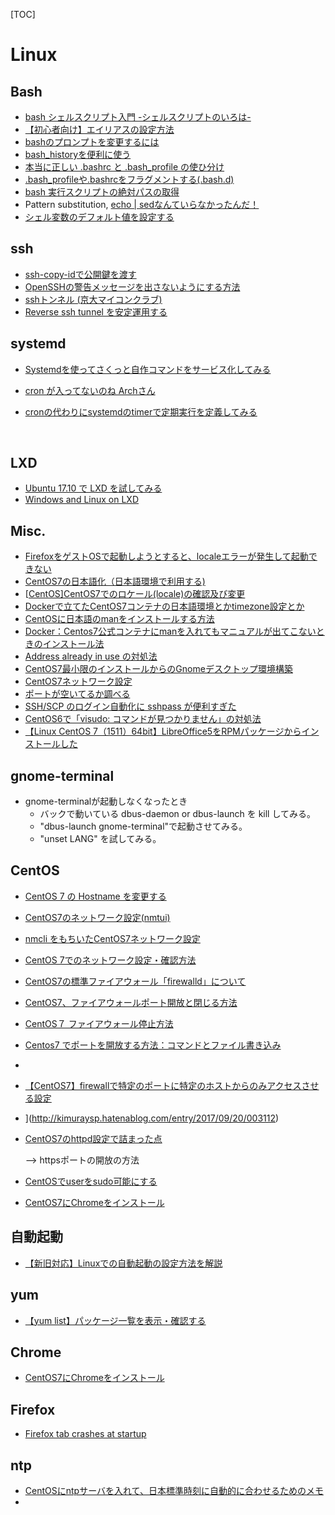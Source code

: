 [TOC]

# Linux

## Bash
* [bash シェルスクリプト入門 -シェルスクリプトのいろは-](http://shellscript.sunone.me/tutorial.html)
* [【初心者向け】エイリアスの設定方法](https://qiita.com/yutat93/items/b5bb9c0366f21bcbea62)
* [bashのプロンプトを変更するには](http://www.atmarkit.co.jp/flinux/rensai/linuxtips/002cngprmpt.html)
* [bash_historyを便利に使う](https://qiita.com/nagane/items/f45fcc85b4864fca3909)
* [本当に正しい .bashrc と .bash_profile の使ひ分け](https://qiita.com/magicant/items/d3bb7ea1192e63fba850)
* [.bash_profileや.bashrcをフラグメントする(.bash.d)](https://qiita.com/NewGyu/items/e3a5b3e2224f96b68fcc)
* [bash 実行スクリプトの絶対パスの取得](https://qiita.com/koara-local/items/2d67c0964188bba39e29)
* Pattern substitution, [echo | sedなんていらなかったんだ！](https://qiita.com/r_plus/items/ac0093fd8c317ed96b4b)
* [シェル変数のデフォルト値を設定する](https://gist.github.com/doi-t/7853853)

##  ssh

* [ssh-copy-idで公開鍵を渡す](https://qiita.com/kentarosasaki/items/aa319e735a0b9660f1f0)
* [OpenSSHの警告メッセージを出さないようにする方法](https://qiita.com/shotaTsuge/items/48bdaccdafa5475d9016)
* [sshトンネル (京大マイコンクラブ)](https://www.kmc.gr.jp/advent-calendar/ssh/2013/12/09/tunnel2.html)
* [Reverse ssh tunnel を安定運用する](https://qiita.com/syoyo/items/d31e9db6851dfee3ef82) 

## systemd

* [Systemdを使ってさくっと自作コマンドをサービス化してみる](https://qiita.com/DQNEO/items/0b5d0bc5d3cf407cb7ff)

* [cron が入ってないのね Archさん](https://mtunn.wordpress.com/2014/12/19/cron-が入ってないのね-archさん/)

* [cronの代わりにsystemdのtimerで定期実行を定義してみる](https://blog.monophile.net/posts/20180113_systemd_timer_cron.html)

  ​

## LXD

* [Ubuntu 17.10 で LXD を試してみる](https://blog.1q77.com/2017/11/lxd-on-ubuntu-17-10/)
* [Windows and Linux on LXD](https://askubuntu.com/questions/890307/windows-and-linux-on-lxd)




## Misc.

* [FirefoxをゲストOSで起動しようとすると、localeエラーが発生して起動できない]( https://github.com/hageyahhoo/RecipesForWDJ/issues/1)
* [CentOS7の日本語化（日本語環境で利用する)](http://vps-okinawa-blog.net/?p=97)
* [[CentOS\]CentOS7でのロケール(locale)の確認及び変更](http://zero-config.com/centos/changelocale-002.html)
* [Dockerで立てたCentOS7コンテナの日本語環境とかtimezone設定とか](https://7me.oji.0j0.jp/2016/centos7-locale-timezone.html)
* [CentOSに日本語のmanをインストールする方法](http://kaworu.jpn.org/kaworu/2007-11-24-3.php)
* [Docker：Centos7公式コンテナにmanを入れてもマニュアルが出てこないときのインストール法](http://okisanjp.hatenablog.jp/entry/2017/01/06/214353)
* [Address already in use の対処法](https://qiita.com/Arashi/items/8b8d9d2f1f040b2aecf1)
* [CentOS7最小限のインストールからのGnomeデスクトップ環境構築](http://zero-config.com/centos/gnome-0001.html)
* [CentOS7ネットワーク設定](https://www.server-world.info/query?os=CentOS_7&p=initial_conf&f=3)
* [ポートが空いてるか調べる](https://www.softel.co.jp/blogs/linux/archives/53)
* [SSH/SCP のログイン自動化に sshpass が便利すぎた](http://blog.amedama.jp/entry/2017/06/03/131852)
* [CentOS6で「visudo: コマンドが見つかりません」の対処法](http://dqn.sakusakutto.jp/2012/01/centos6visudo.html)
* [【Linux CentOS 7（1511）64bit】LibreOffice5をRPMパッケージからインストールした](http://akira-arets.blogspot.com/2016/11/linux-centos7-installing-libreoffice5.html)


## gnome-terminal

* gnome-terminalが起動しなくなったとき
  * バックで動いている dbus-daemon  or dbus-launch を kill してみる。
  * "dbus-launch gnome-terminal"で起動させてみる。
  * "unset LANG" を試してみる。

## CentOS

* [CentOS 7 の Hostname を変更する](https://qiita.com/n-oshiro/items/d18ab37bce2b25b2d5b0) 

* [CentOS7のネットワーク設定(nmtui)](www.unknownengineer.net/entry/2016/06/21/123537)

* [nmcli をもちいたCentOS7ネットワーク設定](https://qiita.com/taro0219/items/8d3be39c5cb882d1ba5d)

* [CentOS 7でのネットワーク設定・確認方法](mzgkworks.com/post/linux-centos7-network-setting/)

* [CentOS7の標準ファイアウォール「firewalld」について](http://hikaku-server.com/linux/entry461.html)

* [CentOS7、ファイアウォールポート開放と閉じる方法](https://meideru.com/archives/1302#i-7)

* [CentOS７ ファイアウォール停止方法](http://www.server-memo.net/centos-settings/centos7/firewalld-stop.html)

* [Centos7 でポートを開放する方法：コマンドとファイル書き込み](https://omohikane.com/centos7_port_firewalld/) 

* 

* [ 【CentOS7】firewallで特定のポートに特定のホストからのみアクセスさせる設定](http://kimuraysp.hatenablog.com/entry/2017/09/20/003112)

* ](http://kimuraysp.hatenablog.com/entry/2017/09/20/003112)

* [CentOS7のhttpd設定で詰まった点](https://qiita.com/sky_y/items/b92fa6ba57d926f25370)

  --> httpsポートの開放の方法

* [CentOSでuserをsudo可能にする](https://qiita.com/Esfahan/items/a159753d156d23baf180)

* [CentOS7にChromeをインストール](https://qiita.com/shadowhat/items/af6b973df43d75abfe8e)



##  自動起動

* [【新旧対応】Linuxでの自動起動の設定方法を解説](https://eng-entrance.com/linux_startup#systemd)

## yum

* [【yum list】パッケージ一覧を表示・確認する](http://uxmilk.jp/9146)

## Chrome

* [CentOS7にChromeをインストール](https://qiita.com/shadowhat/items/af6b973df43d75abfe8e)

## Firefox

* [Firefox tab crashes at startup](https://support.mozilla.org/ja/questions/1167673)


## ntp

* [CentOSにntpサーバを入れて、日本標準時刻に自動的に合わせるためのメモ](https://qiita.com/tsu_nera/items/9be676b04b190e45b281)
* ​
